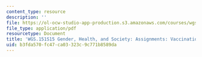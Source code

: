 ```yaml
---
content_type: resource
description: ''
file: https://ol-ocw-studio-app-production.s3.amazonaws.com/courses/wgs-151-gender-health-and-society-spring-2016/b3fda570fc47ca03323c9c771b8589da_MITWGS_151S16_Vaccinations.pdf
file_type: application/pdf
resourcetype: Document
title: 'WGS.151S15 Gender, Health, and Society: Assignments: Vaccinations'
uid: b3fda570-fc47-ca03-323c-9c771b8589da
---
```

